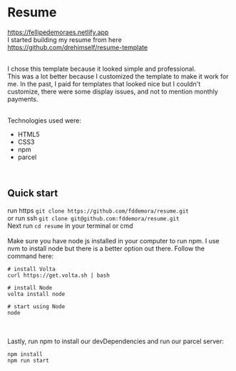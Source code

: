 # Resume
https://fellipedemoraes.netlify.app <br />
I started building my resume from here https://github.com/drehimself/resume-template <br/><br/>

I chose this template because it looked simple and professional.  <br/>
This was a lot better because I customized the template to make it work for me. In the past, I paid for templates that looked nice but I couldn't customize, there were some display issues, and not to mention monthly payments. <br/> <br/>

Technologies used were:

- HTML5
- CSS3
- npm
- parcel

<br/>

## Quick start

run https `git clone https://github.com/fddemora/resume.git` <br/>
or run ssh `git clone git@github.com:fddemora/resume.git` <br/>
Next run `cd resume` in your terminal or cmd <br/>
<br/>
Make sure you have node js installed in your computer to run npm. I use nvm to install node but there is a better option out there. Follow the command here:

```
# install Volta
curl https://get.volta.sh | bash

# install Node
volta install node

# start using Node
node
```

<br/><br/>
Lastly, run npm to install our devDependencies and run our parcel server: <br/>
```
npm install
npm run start
```


